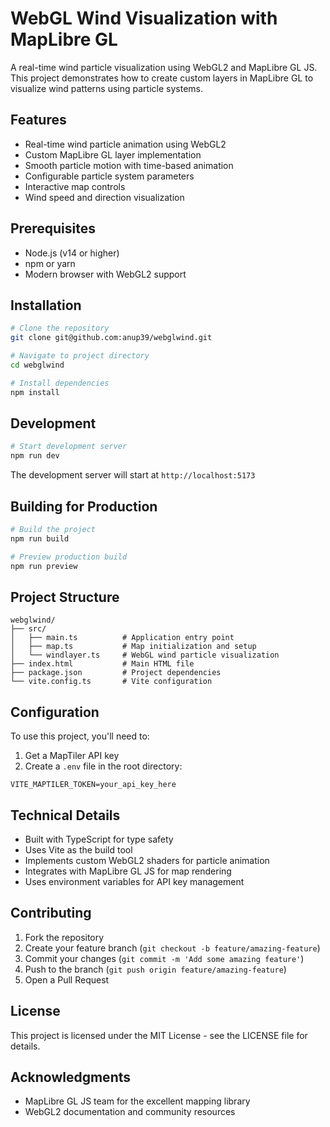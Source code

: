 # WebGL Wind Visualization with MapLibre GL

A real-time wind particle visualization using WebGL2 and MapLibre GL JS. This project demonstrates how to create custom layers in MapLibre GL to visualize wind patterns using particle systems.

## Features

- Real-time wind particle animation using WebGL2
- Custom MapLibre GL layer implementation
- Smooth particle motion with time-based animation
- Configurable particle system parameters
- Interactive map controls
- Wind speed and direction visualization

## Prerequisites

- Node.js (v14 or higher)
- npm or yarn
- Modern browser with WebGL2 support

## Installation

```bash
# Clone the repository
git clone git@github.com:anup39/webglwind.git

# Navigate to project directory
cd webglwind

# Install dependencies
npm install
```

## Development

```bash
# Start development server
npm run dev
```

The development server will start at `http://localhost:5173`

## Building for Production

```bash
# Build the project
npm run build

# Preview production build
npm run preview
```

## Project Structure

```
webglwind/
├── src/
│   ├── main.ts          # Application entry point
│   ├── map.ts           # Map initialization and setup
│   └── windlayer.ts     # WebGL wind particle visualization
├── index.html           # Main HTML file
├── package.json         # Project dependencies
└── vite.config.ts       # Vite configuration
```

## Configuration

To use this project, you'll need to:

1. Get a MapTiler API key
2. Create a `.env` file in the root directory:

```env
VITE_MAPTILER_TOKEN=your_api_key_here
```

## Technical Details

- Built with TypeScript for type safety
- Uses Vite as the build tool
- Implements custom WebGL2 shaders for particle animation
- Integrates with MapLibre GL JS for map rendering
- Uses environment variables for API key management

## Contributing

1. Fork the repository
2. Create your feature branch (`git checkout -b feature/amazing-feature`)
3. Commit your changes (`git commit -m 'Add some amazing feature'`)
4. Push to the branch (`git push origin feature/amazing-feature`)
5. Open a Pull Request

## License

This project is licensed under the MIT License - see the LICENSE file for details.

## Acknowledgments

- MapLibre GL JS team for the excellent mapping library
- WebGL2 documentation and community resources
